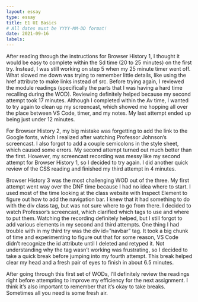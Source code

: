 ```yaml
---
layout: essay
type: essay
title: E1 UI Basics 
# All dates must be YYYY-MM-DD format!
date: 2021-09-16
labels:
---
```


After reading through the instructions for Browser History  1, I thought it would be easy to complete within the Sd time (20 to 25 minutes) on the first try. Instead, I was still working on step 5 when my 25 minute timer went off. What slowed me down was trying to remember little details, like using the href attribute to make links instead of src. Before trying again, I reviewed the module readings (specifically the parts that I was having a hard time recalling during the WOD). Reviewing definitely helped because my second attempt took 17 minutes. Although I completed within the Av time, I wanted to try again to clean up my screencast, which showed me hopping all over the place between VS Code, timer, and my notes. My last attempt ended up being just under 12 minutes.

For Browser History 2, my big mistake was forgetting to add the link to the Google fonts, which I realized after watching Professor Johnson’s screencast. I also forgot to add a couple semicolons in the style sheet, which caused some errors. My second attempt turned out much better than the first. However, my screencast recording was messy like my second attempt for Browser History 1, so I decided to try again. I did another quick review of the CSS reading and finished my third attempt in 4 minutes.

Browser History 3 was the most challenging WOD out of the three. My first attempt went way over the DNF time because I had no idea where to start. I used most of the time looking at the class website with Inspect Element to figure out how to add the navigation bar. I knew that it had something to do with the div class tag, but was not sure where to go from there. I decided to watch Professor’s screencast, which clarified which tags to use and where to put them. Watching the recording definitely helped, but I still forgot to add various elements in my second and third attempts. One thing I had trouble with in my third try was the div id=”navbar” tag. It took a big chunk of time and experimenting to figure out that for some reason, VS Code didn’t recognize the id attribute until I deleted and retyped it. Not understanding why the tag wasn’t working was frustrating, so I decided to take a quick break before jumping into my fourth attempt. This break helped clear my head and a fresh pair of eyes to finish in about 6.5 minutes.

After going through this first set of WODs, I’ll definitely review the readings right before attempting to improve my efficiency for the next assignment. I think it’s also important to remember that it’s okay to take breaks. Sometimes all you need is some fresh air. 
